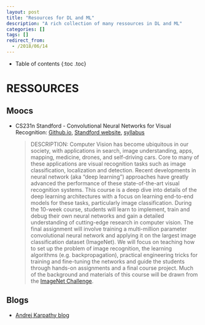 ```yaml
---
layout: post
title: "Resources for DL and ML"
description: "A rich collection of many ressources in DL and ML"
categories: []
tags: []
redirect_from:
  - /2018/06/14
---
```


* Table of contents
{:toc .toc}

# RESSOURCES

## Moocs

* CS231n Standford - Convolutional Neural Networks for Visual Recognition: [Github.io](http://cs231n.github.io), [Standford website](http://vision.stanford.edu/teaching/cs231n/), [syllabus](http://cs231n.stanford.edu/syllabus.html)

  > DESCRIPTION: Computer Vision has become ubiquitous in our society, with applications in search, image understanding, apps, mapping, medicine, drones, and self-driving cars. Core to many of these applications are visual recognition tasks such as image classification, localization and detection. Recent developments in neural network (aka “deep learning”) approaches have greatly advanced the performance of these state-of-the-art visual recognition systems. This course is a deep dive into details of the deep learning architectures with a focus on learning end-to-end models for these tasks, particularly image classification. During the 10-week course, students will learn to implement, train and debug their own neural networks and gain a detailed understanding of cutting-edge research in computer vision. The final assignment will involve training a multi-million parameter convolutional neural network and applying it on the largest image classification dataset (ImageNet). We will focus on teaching how to set up the problem of image recognition, the learning algorithms (e.g. backpropagation), practical engineering tricks for training and fine-tuning the networks and guide the students through hands-on assignments and a final course project. Much of the background and materials of this course will be drawn from the [ImageNet Challenge](http://image-net.org/index).

## Blogs

* [Andrej Karpathy blog](http://karpathy.github.io/)